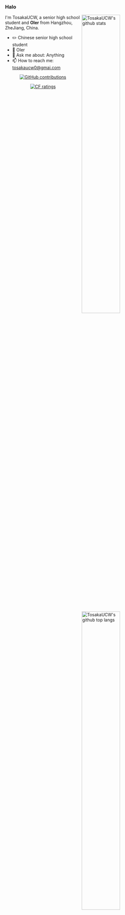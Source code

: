 ### Halo

<img align="right" alt="TosakaUCW's github stats" width="50%" src="https://github-readme-stats.vercel.app/api?username=TosakaUCW&show_icons=true&theme=tokyonight">

<img align="right" alt="TosakaUCW's github top langs" width="50%" src="https://github-readme-stats.vercel.app/api/top-langs/?username=TosakaUCW&layout=compact&theme=tokyonight">

I'm TosakaUCW, a senior high school student and **OIer** from Hangzhou, ZheJiang, China.

-   ✏️ Chinese senior high school student
-   🌱 OIer
-   💬 Ask me about: Anything
-   📫 How to reach me: tosakaucw0@gmai.com

<div align=center>
  
[![GitHub contributions](https://img.shields.io/badge/dynamic/json?url=https://github-contributions.now.sh/api/v1/TosakaUCW&label=github&query=$.years.0.total&color=success&style=for-the-badge&suffix=@this%20year)](https://github.com/TosakaUCW)

[![CF ratings](https://cfrating.ihcr.top/?user=TosakaUCW)](https://codeforces.com/profile/TosakaUCW)

</div>
